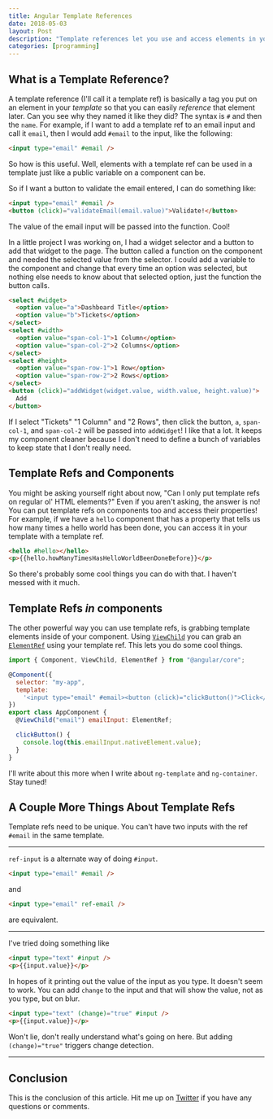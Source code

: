 ```yaml
---
title: Angular Template References
date: 2018-05-03
layout: Post
description: "Template references let you use and access elements in your template to do cool things."
categories: [programming]
---
```


## What is a Template Reference?

A template reference (I'll call it a template ref) is basically a tag you put on an element in your _template_ so that you can easily _reference_ that element later. Can you see why they named it like they did? The syntax is `#` and then the `name`. For example, if I want to add a template ref to an email input and call it `email`, then I would add `#email` to the input, like the following:

```html
<input type="email" #email />
```

So how is this useful. Well, elements with a template ref can be used in a template just like a public variable on a component can be.

So if I want a button to validate the email entered, I can do something like:

```html
<input type="email" #email />
<button (click)="validateEmail(email.value)">Validate!</button>
```

The value of the email input will be passed into the function. Cool!

In a little project I was working on, I had a widget selector and a button to add that widget to the page. The button called a function on the component and needed the selected value from the selector. I could add a variable to the component and change that every time an option was selected, but nothing else needs to know about that selected option, just the function the button calls.

```html
<select #widget>
  <option value="a">Dashboard Title</option>
  <option value="b">Tickets</option>
</select>
<select #width>
  <option value="span-col-1">1 Column</option>
  <option value="span-col-2">2 Columns</option>
</select>
<select #height>
  <option value="span-row-1">1 Row</option>
  <option value="span-row-2">2 Rows</option>
</select>
<button (click)="addWidget(widget.value, width.value, height.value)">
  Add
</button>
```

If I select "Tickets" "1 Column" and "2 Rows", then click the button, `a`, `span-col-1`, and `span-col-2` will be passed into `addWidget`! I like that a lot. It keeps my component cleaner because I don't need to define a bunch of variables to keep state that I don't really need.

## Template Refs and Components

You might be asking yourself right about now, "Can I only put template refs on regular ol' HTML elements?" Even if you aren't asking, the answer is no! You can put template refs on components too and access their properties! For example, if we have a `hello` component that has a property that tells us how many times a hello world has been done, you can access it in your template with a template ref.

```html
<hello #hello></hello>
<p>{{hello.howManyTimesHasHelloWorldBeenDoneBefore}}</p>
```

So there's probably some cool things you can do with that. I haven't messed with it much.

## Template Refs _in_ components

The other powerful way you can use template refs, is grabbing template elements inside of your component. Using [`ViewChild`](https://angular.io/api/core/ViewChild) you can grab an [`ElementRef`](https://angular.io/api/core/ElementRef) using your template ref. This lets you do some cool things.

```js
import { Component, ViewChild, ElementRef } from "@angular/core";

@Component({
  selector: "my-app",
  template:
    '<input type="email" #email><button (click)="clickButton()">Click</button>'
})
export class AppComponent {
  @ViewChild("email") emailInput: ElementRef;

  clickButton() {
    console.log(this.emailInput.nativeElement.value);
  }
}
```

I'll write about this more when I write about `ng-template` and `ng-container`. Stay tuned!

## A Couple More Things About Template Refs

Template refs need to be unique. You can't have two inputs with the ref `#email` in the same template.

---

`ref-input` is a alternate way of doing `#input`.

```html
<input type="email" #email />
```

and

```html
<input type="email" ref-email />
```

are equivalent.

---

I've tried doing something like

```html
<input type="text" #input />
<p>{{input.value}}</p>
```

In hopes of it printing out the value of the input as you type. It doesn't seem to work. You can add `change` to the input and that will show the value, not as you type, but on blur.

```html
<input type="text" (change)="true" #input />
<p>{{input.value}}</p>
```

Won't lie, don't really understand what's going on here. But adding `(change)="true"` triggers change detection.

---

## Conclusion

This is the conclusion of this article. Hit me up on [Twitter](https://twitter.com/samwarnick) if you have any questions or comments.
